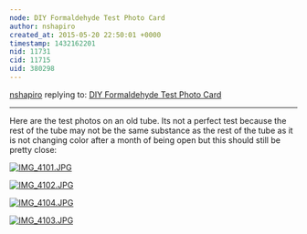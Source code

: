 ```yaml
---
node: DIY Formaldehyde Test Photo Card
author: nshapiro
created_at: 2015-05-20 22:50:01 +0000
timestamp: 1432162201
nid: 11731
cid: 11715
uid: 380298
---
```




[nshapiro](../profile/nshapiro) replying to: [DIY Formaldehyde Test Photo Card](../notes/warren/03-30-2015/diy-formaldehyde-test-photo-card)

----
Here are the test photos on an old tube. Its not a perfect test because the rest of the tube may not be the same substance as the rest of the tube as it is not changing color after a month of being open but this should still be pretty close:

[![IMG_4101.JPG](https://i.publiclab.org/system/images/photos/000/009/929/medium/IMG_4101.JPG)](https://i.publiclab.org/system/images/photos/000/009/929/original/IMG_4101.JPG)


[![IMG_4102.JPG](https://i.publiclab.org/system/images/photos/000/009/930/medium/IMG_4102.JPG)](https://i.publiclab.org/system/images/photos/000/009/930/original/IMG_4102.JPG)


[![IMG_4104.JPG](https://i.publiclab.org/system/images/photos/000/009/931/medium/IMG_4104.JPG)](https://i.publiclab.org/system/images/photos/000/009/931/original/IMG_4104.JPG)


[![IMG_4103.JPG](https://i.publiclab.org/system/images/photos/000/009/932/medium/IMG_4103.JPG)](https://i.publiclab.org/system/images/photos/000/009/932/original/IMG_4103.JPG)

